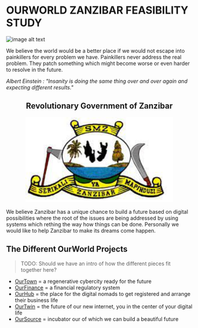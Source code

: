 # OURWORLD ZANZIBAR FEASIBILITY STUDY

![image alt text](img/high_level_country_overview.png)

We believe the world would be a better place if we would not escape into painkillers for every problem we have. Painkillers never address the real problem. They patch something which might become worse or even harder to resolve in the future.

*Albert Einstein : "Insanity is doing the same thing over and over again and expecting different results."*



<div style="text-align: center;">

## Revolutionary Government of Zanzibar


<img src="img/revolutnionary_znz.png" alt="" width="400"/>

</div> 


We believe Zanzibar has a unique chance to build a future based on digital possibilities where the root of the issues are being addressed by using systems which rething the way how things can be done. Personally we would like to help Zanzibar to make its dreams come  happen.


## The Different OurWorld Projects

> TODO:  Should we have an intro of how the different pieces fit together here?

- [OurTown](ourtown/ourtown.md) = a regenerative cybercity ready for the future
- [OurFinance](ourfinance/ourfinance.md) = a financial regulatory system
- [OurHub](ourhub/ourhub.md) = the place for the digital nomads to get registered and arrange their business life
- [OurTwin](ourtwin/ourtwin.md) = the future of our new internet, you in the center of your digital life
- [OurSource](oursource/oursource.md) = incubator our of which we can build a beautiful future
